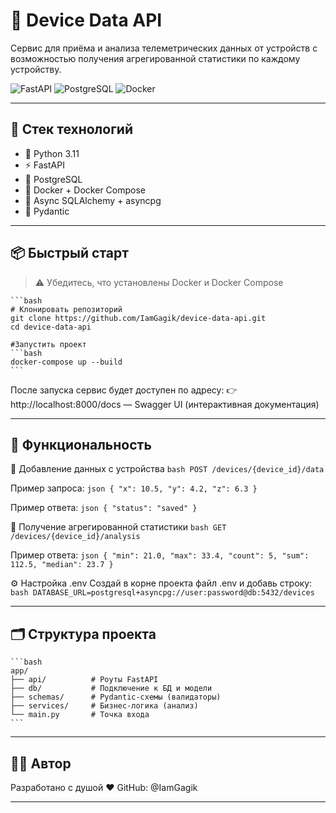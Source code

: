 # 📡 Device Data API

Сервис для приёма и анализа телеметрических данных от устройств с возможностью получения агрегированной статистики по каждому устройству.

![FastAPI](https://img.shields.io/badge/FastAPI-0.110+-green?logo=fastapi)
![PostgreSQL](https://img.shields.io/badge/PostgreSQL-15-blue?logo=postgresql)
![Docker](https://img.shields.io/badge/Dockerized-yes-blue?logo=docker)

---

## 🚀 Стек технологий

- 🐍 Python 3.11
- ⚡ FastAPI
- 🐘 PostgreSQL
- 🐳 Docker + Docker Compose
- 🧵 Async SQLAlchemy + asyncpg
- 📄 Pydantic

---

## 📦 Быстрый старт

> ⚠️ Убедитесь, что установлены Docker и Docker Compose

    ```bash
    # Клонировать репозиторий
    git clone https://github.com/IamGagik/device-data-api.git
    cd device-data-api

    #Запустить проект
    ```bash
    docker-compose up --build
    ```

После запуска сервис будет доступен по адресу:
👉 http://localhost:8000/docs — Swagger UI (интерактивная документация)

---

## 🧠 Функциональность

🔸 Добавление данных с устройствa
    ```bash
    POST /devices/{device_id}/data
    ```

Пример запроса:
    ```json
    {
    "x": 10.5,
    "y": 4.2,
    "z": 6.3
    }
    ```

Пример ответа:
    ```json
    {
    "status": "saved"
    }
    ```

🔸 Получение агрегированной статистики
    ```bash
    GET /devices/{device_id}/analysis
    ```

Пример ответа:
    ```json
    {
    "min": 21.0,
    "max": 33.4,
    "count": 5,
    "sum": 112.5,
    "median": 23.7
    }
    ```

⚙️ Настройка .env
Создай в корне проекта файл .env и добавь строку:
    ```bash
    DATABASE_URL=postgresql+asyncpg://user:password@db:5432/devices
    ```

---

## 🗂️ Структура проекта
    ```bash
    app/
    ├── api/          # Роуты FastAPI
    ├── db/           # Подключение к БД и модели
    ├── schemas/      # Pydantic-схемы (валидаторы)
    ├── services/     # Бизнес-логика (анализ)
    └── main.py       # Точка входа
    ```

---

## 👨‍💻 Автор
Разработано с душой ❤️
GitHub: @IamGagik

---